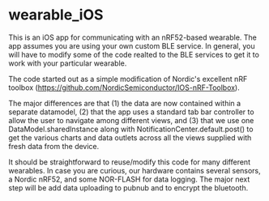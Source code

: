 # wearable_iOS
This is an iOS app for communicating with an nRF52-based wearable. The app assumes you are using your own custom BLE service. In general, you will have to modify some of the code realted to the BLE services to get it to work with your particular wearable. 

The code started out as a simple modification of Nordic's excellent nRF toolbox (https://github.com/NordicSemiconductor/IOS-nRF-Toolbox). 

The major differences are that (1) the data are now contained within a separate datamodel, (2) that the app uses a standard 
tab bar controller to allow the user to navigate among different views, and (3) that we use one DataModel.sharedInstance along with NotificationCenter.default.post() to get the various charts and data outlets across all the views supplied with fresh data from the device.

It should be straightforward to reuse/modify this code for many different wearables. In case you are curious, our hardware contains several sensors, a Nordic nRF52, and some NOR-FLASH for data logging. The major next step will be add data uploading to pubnub and to encrypt the bluetooth.   
